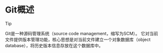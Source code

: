 # Git概述

>[!Tip]
> Git是一种源码管理系统（source code management，缩写为SCM）。
> 它对当前文件提供版本管理功能，核心思想是对当前文件建立一个对象数据库（object database），将历史版本信息存放在这个数据库中。

